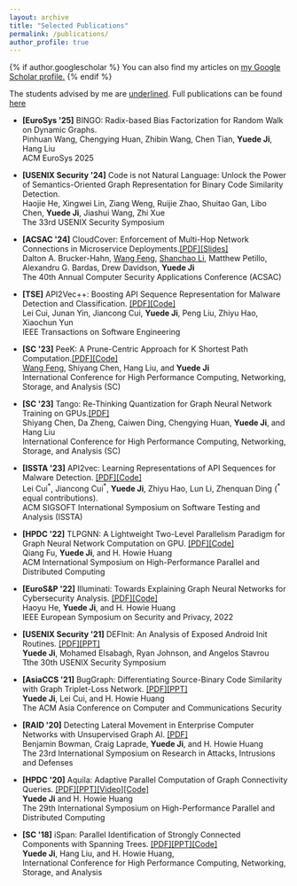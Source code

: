 ```yaml
---
layout: archive
title: "Selected Publications"
permalink: /publications/
author_profile: true
---
```

{% if author.googlescholar %}
  You can also find my articles on <u><a href="{{author.googlescholar}}">my Google Scholar profile</a>.</u>
{% endif %}

The students advised by me are <u>underlined</u>. Full publications can be found [here](./publications_full.md)
* <strong>[EuroSys \'25]</strong> BINGO: Radix-based Bias Factorization for Random Walk on Dynamic Graphs.<br/>
Pinhuan Wang, Chengying Huan, Zhibin Wang, Chen Tian, <strong>Yuede Ji</strong>, Hang Liu<br/>
ACM EuroSys 2025

* <strong>[USENIX Security \'24]</strong> Code is not Natural Language: Unlock the Power of Semantics-Oriented Graph Representation for Binary Code Similarity Detection.<br/>
Haojie He, Xingwei Lin, Ziang Weng, Ruijie Zhao, Shuitao Gan, Libo Chen, <strong>Yuede Ji</strong>, Jiashui Wang, Zhi Xue<br/>
The 33rd USENIX Security Symposium<br/>

* <strong>[ACSAC \'24]</strong> CloudCover: Enforcement of Multi-Hop Network Connections in Microservice Deployments.[[PDF]](./24_ACSAC_CloudCover.pdf)[[Slides]](https://www.acsac.org/2024/files/web/slides/brucker-hahn-219-cloudcover.pptx)<br/>
Dalton A. Brucker-Hahn, <u>Wang Feng</u>, <u>Shanchao Li</u>, Matthew Petillo, Alexandru G. Bardas, Drew Davidson, <strong>Yuede Ji</strong><br/>
The 40th Annual Computer Security Applications Conference (ACSAC)<br/>

* <strong>[TSE]</strong> API2Vec++: Boosting API Sequence Representation for Malware Detection and Classification. [[PDF]](https://ieeexplore.ieee.org/document/10586831)[[Code]](https://github.com/Coming98/API2Vec)<br/>
Lei Cui, Junan Yin, Jiancong Cui, <strong>Yuede Ji</strong>, Peng Liu, Zhiyu Hao, Xiaochun Yun<br/>
IEEE Transactions on Software Engineering<br/>

* <strong>[SC \'23]</strong> PeeK: A Prune-Centric Approach for K Shortest Path Computation.[[PDF]](../files/23_SC_PeeK.pdf)[[Code]](https://github.com/SC-Lab-Go/PeeK)<br/>
<u>Wang Feng</u>, Shiyang Chen, Hang Liu, and <strong>Yuede Ji</strong><br/>
International Conference for High Performance Computing, Networking, Storage, and Analysis (SC)<br/>

* <strong>[SC \'23]</strong> Tango: Re-Thinking Quantization for Graph Neural Network Training on GPUs.[[PDF]](../files/23_SC_Tango.pdf)<br/>
Shiyang Chen, Da Zheng, Caiwen Ding, Chengying Huan, <strong>Yuede Ji</strong>, and Hang Liu<br/>
International Conference for High Performance Computing, Networking, Storage, and Analysis (SC)<br/>

* <strong>[ISSTA \'23]</strong> API2vec: Learning Representations of API Sequences for Malware Detection. [[PDF]](../files/23_ISSTA_API2Vec.pdf)[[Code]](https://github.com/Coming98/API2Vec)<br/>
Lei Cui<sup>\*</sup>, Jiancong Cui<sup>\*</sup>, <strong>Yuede Ji</strong>, Zhiyu Hao, Lun Li, Zhenquan Ding (<sup>\*</sup> equal contributions).<br/>
ACM SIGSOFT International Symposium on Software Testing and Analysis (ISSTA)<br/>

* <strong>[HPDC \'22]</strong> TLPGNN: A Lightweight Two-Level Parallelism Paradigm for Graph Neural Network Computation on GPU. [[PDF]](../files/22_hpdc_TLPGNN.pdf)[[Code]](https://github.com/binfoo1993/TLPGNN)<br/>Qiang Fu, <strong>Yuede Ji</strong>, and H. Howie Huang<br/>
ACM International Symposium on High-Performance Parallel and Distributed Computing<br/>

* <strong>[EuroS&P \'22]</strong> Illuminati: Towards Explaining Graph Neural Networks for Cybersecurity Analysis. [[PDF]](../files/22_EuroSP_Illuminati.pdf)[[Code]](https://github.com/iHeartGraph/Illuminati)<br/>
Haoyu He, <strong>Yuede Ji</strong>, and H. Howie Huang<br/>
IEEE European Symposium on Security and Privacy, 2022<br/>

* <strong>[USENIX Security \'21]</strong> DEFInit: An Analysis of Exposed Android Init Routines. [[PDF]](../files/21_Security_DEFInit.pdf)[[PPT]](../files/21_Security_DEFInit_slides.pdf)<br/>
<strong>Yuede Ji</strong>, Mohamed Elsabagh, Ryan Johnson, and Angelos Stavrou<br/>
Tthe 30th USENIX Security Symposium<br/>

* <strong>[AsiaCCS \'21]</strong> BugGraph: Differentiating Source-Binary Code Similarity with Graph Triplet-Loss Network. [[PDF]](../files/21_AsiaCCS_BugGraph.pdf)[[PPT]](../files/21_AsiaCCS_BugGraph_slides.pdf)<br/>
<strong>Yuede Ji</strong>, Lei Cui, and H. Howie Huang<br/>
The ACM Asia Conference on Computer and Communications Security<br/>

* <strong>[RAID \'20]</strong> Detecting Lateral Movement in Enterprise Computer Networks with Unsupervised Graph AI. [[PDF]](../files/20_RAID_lateral_movement.pdf)<br/>
Benjamin Bowman, Craig Laprade, <strong>Yuede Ji</strong>, and H. Howie Huang<br/>
The 23rd International Symposium on Research in Attacks, Intrusions and Defenses<br/>

* <strong>[HPDC \'20]</strong> Aquila: Adaptive Parallel Computation of Graph Connectivity Queries. [[PDF]](../files/20_HPDC_Aquila.pdf)[[PPT]](../files/20_HPDC_Aquila_slides.pdf)[[Video]](https://youtu.be/CtkJtICiHRc)[[Code]](https://github.com/iHeartGraph/Aquila)<br/><strong>Yuede Ji</strong> and H. Howie Huang<br/>
The 29th International Symposium on High-Performance Parallel and Distributed Computing<br/>

* <strong>[SC \'18]</strong> iSpan: Parallel Identification of Strongly Connected Components with Spanning Trees. [[PDF]](../files/18_SC_iSpan.pdf)[[PPT]](../files/18_SC_iSpan_slides.pdf)[[Code]](https://github.com/iHeartGraph/iSpan)<br/><strong>Yuede Ji</strong>, Hang Liu, and H. Howie Huang,<br/>
International Conference for High Performance Computing, Networking, Storage, and Analysis<br/>

